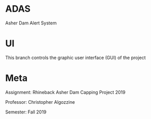 # ADAS
Asher Dam Alert System

# UI
This branch controls the graphic user interface (GUI) of the project

# Meta
Assignment: Rhineback Asher Dam Capping Project 2019

Professor: Christopher Algozzine

Semester: Fall 2019
